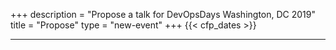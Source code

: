 +++
description = "Propose a talk for DevOpsDays Washington, DC 2019"
title = "Propose"
type = "new-event"
+++
{{< cfp_dates >}}

<hr>